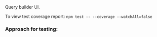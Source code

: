 Query builder UI.

To view test coverage report: `npm test -- --coverage --watchAll=false`

### Approach for testing:
